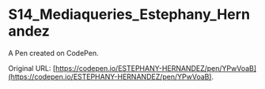 # S14_Mediaqueries_Estephany_Hernandez

A Pen created on CodePen.

Original URL: [https://codepen.io/ESTEPHANY-HERNANDEZ/pen/YPwVoaB](https://codepen.io/ESTEPHANY-HERNANDEZ/pen/YPwVoaB).


